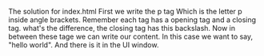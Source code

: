 The solution for index.html
First we write the p tag
Which is the letter p inside angle brackets. 
Remember each tag has a opening tag and a closing tag.
what's the difference, the closing tag has this backslash.
Now in between these tage we can write our content.
In this case we want to say, "hello world". And there is it in the UI window.
